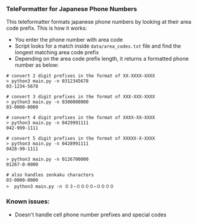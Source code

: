 ### TeleFormatter for Japanese Phone Numbers

This teleformatter formats japanese phone numbers by looking at their area code prefix.
This is how it works:
- You enter the phone number with area code
- Script looks for a match inside `data/area_codes.txt` file and find the longest matching area code prefix
- Depending on the area code prefix length, it returns a formatted phone number as below:
```
# convert 2 digit prefixes in the format of XX-XXXX-XXXX
> python3 main.py -n 0312345678
03-1234-5678

# convert 3 digit prefixes in the format of XXX-XXX-XXXX
> python3 main.py -n 0300000000
03-0000-0000

# convert 4 digit prefixes in the format of XXXX-XX-XXXX
> python3 main.py -n 0429991111
042-999-1111

# convert 5 digit prefixes in the format of XXXXX-X-XXXX
> python3 main.py -n 0428991111
0428-99-1111

> python3 main.py -n 0126700000
01267-0-0000

# also handles zenkaku characters
03-0000-0000
>  python3 main.py -n ０３−００００−００００
```

### Known issues:
- Doesn't handle cell phone number prefixes and special codes


